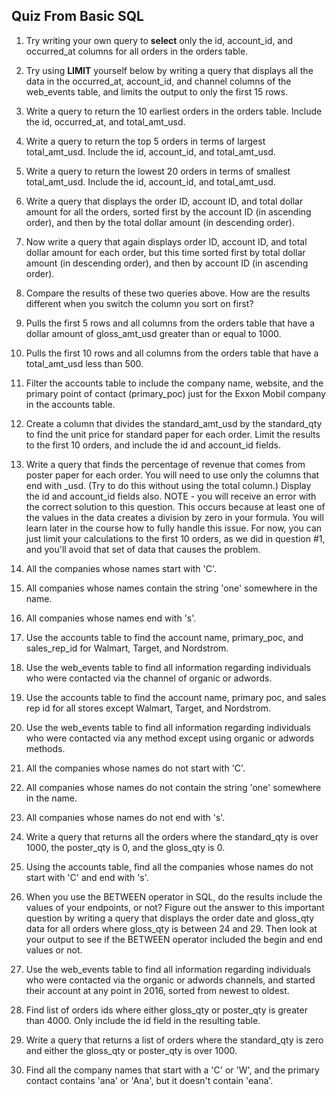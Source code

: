 ## Quiz From Basic SQL
1. Try writing your own query to **select** only the id, account_id, and occurred_at columns for all orders in the orders table.

2. Try using **LIMIT** yourself below by writing a query that displays all the data in the occurred_at, account_id, and channel columns of the web_events table, and limits the output to only the first 15 rows.

3. Write a query to return the 10 earliest orders in the orders table. Include the id, occurred_at, and total_amt_usd.

4. Write a query to return the top 5 orders in terms of largest total_amt_usd. Include the id, account_id, and total_amt_usd.

5. Write a query to return the lowest 20 orders in terms of smallest total_amt_usd. Include the id, account_id, and total_amt_usd.

6. Write a query that displays the order ID, account ID, and total dollar amount for all the orders, sorted first by the account ID (in ascending order), and then by the total dollar amount (in descending order).

7. Now write a query that again displays order ID, account ID, and total dollar amount for each order, but this time sorted first by total dollar amount (in descending order), and then by account ID (in ascending order).

8. Compare the results of these two queries above. How are the results different when you switch the column you sort on first?

9. Pulls the first 5 rows and all columns from the orders table that have a dollar amount of gloss_amt_usd greater than or equal to 1000.

10. Pulls the first 10 rows and all columns from the orders table that have a total_amt_usd less than 500.

11. Filter the accounts table to include the company name, website, and the primary point of contact (primary_poc) just for the Exxon Mobil company in the accounts table.

12. Create a column that divides the standard_amt_usd by the standard_qty to find the unit price for standard paper for each order. Limit the results to the first 10 orders, and include the id and account_id fields.

13. Write a query that finds the percentage of revenue that comes from poster paper for each order. You will need to use only the columns that end with _usd. (Try to do this without using the total column.) Display the id and account_id fields also. NOTE - you will receive an error with the correct solution to this question. This occurs because at least one of the values in the data creates a division by zero in your formula. You will learn later in the course how to fully handle this issue. For now, you can just limit your calculations to the first 10 orders, as we did in question #1, and you'll avoid that set of data that causes the problem.

14. All the companies whose names start with 'C'.

15. All companies whose names contain the string 'one' somewhere in the name.

16. All companies whose names end with 's'.

17. Use the accounts table to find the account name, primary_poc, and sales_rep_id for Walmart, Target, and Nordstrom.

18. Use the web_events table to find all information regarding individuals who were contacted via the channel of organic or adwords.

19. Use the accounts table to find the account name, primary poc, and sales rep id for all stores except Walmart, Target, and Nordstrom.

20. Use the web_events table to find all information regarding individuals who were contacted via any method except using organic or adwords methods.

21. All the companies whose names do not start with 'C'.

22. All companies whose names do not contain the string 'one' somewhere in the name.

23. All companies whose names do not end with 's'.

24. Write a query that returns all the orders where the standard_qty is over 1000, the poster_qty is 0, and the gloss_qty is 0.

25. Using the accounts table, find all the companies whose names do not start with 'C' and end with 's'.

26. When you use the BETWEEN operator in SQL, do the results include the values of your endpoints, or not? Figure out the answer to this important question by writing a query that displays the order date and gloss_qty data for all orders where gloss_qty is between 24 and 29. Then look at your output to see if the BETWEEN operator included the begin and end values or not.

27. Use the web_events table to find all information regarding individuals who were contacted via the organic or adwords channels, and started their account at any point in 2016, sorted from newest to oldest.

28. Find list of orders ids where either gloss_qty or poster_qty is greater than 4000. Only include the id field in the resulting table.

29. Write a query that returns a list of orders where the standard_qty is zero and either the gloss_qty or poster_qty is over 1000.

30. Find all the company names that start with a 'C' or 'W', and the primary contact contains 'ana' or 'Ana', but it doesn't contain 'eana'.





